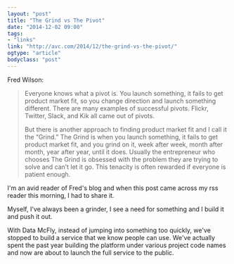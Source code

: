 ```yaml
---
layout: "post"
title: "The Grind vs The Pivot"
date: "2014-12-02 09:00"
tags: 
- "links"
link: "http://avc.com/2014/12/the-grind-vs-the-pivot/"
ogtype: "article"
bodyclass: "post"
---
```


Fred Wilson:

> Everyone knows what a pivot is. You launch something, it fails to get product market fit, so you change direction and launch something different. There are many examples of successful pivots. Flickr, Twitter, Slack, and Kik all came out of pivots.
> 
> But there is another approach to finding product market fit and I call it the “Grind.” The Grind is when you launch something, it fails to get product market fit, and you grind on it, week after week, month after month, year after year, until it does. Usually the entrepreneur who chooses The Grind is obsessed with the problem they are trying to solve and can’t let it go. This tenacity is often rewarded if everyone is patient enough.

I'm an avid reader of Fred's blog and when this post came across my rss reader this morning, I had to share it.

Myself, I've always been a grinder, I see a need for something and I build it and push it out.

With Data McFly, instead of jumping into something too quickly, we've stopped to build a service that we know people can use. We've actually spent the past year building the platform under various project code names and now are about to launch the full service to the public.